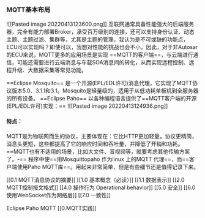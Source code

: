  ### MQTT基本布局
![[Pasted image 20220413123600.png]]
互联网通常具备性能强大的后端服务器，完全有能力部署Broker，承受百万级别的连接，还可以支持身份认证、动态主题、主题过滤、集群等，尤其是主题的管理，我认为是不可或缺的功能点，ECU可以实现吗？即使可以，我想对性能的挑战也会不小。因此，对于非Autosar的ECU来说，MQTT更多的应用场景是实现 ==MQTT的客户端==，与云端进行通信，可能还需要进行云端消息与车载SOA消息间的转化，从而实现远程控制、远程升级、大数据采集等常见功能。

==Eclipse Mosquito== 是一个开源(EPL/EDL许可)消息代理，它实现了MQTT协议版本5.0、3.1.1和3.1。Mosquito是轻量级的，适用于从低功耗单板机到全服务器的所有设备。
==Eclipse Paho== 以各种编程语言提供了==MQTT客户端的开源(EPL/EDL许可)实现：==
![[Pasted image 20220413124936.png]]
#### 特点：
MQTT是为物联网而生的协议，主要体现在：它比HTTP更加轻量，协议更精简，消息头更短，这些都提高了它的响应时间和吞吐量，并降低了开销和功耗。
==MQTT也有不适用的场景，比如大文件、音视频等，就要考虑其他传输方案了。-==
程序中使==用Mosquittopaho 作为linux 上的MQTT 代理==，而==客户端使用Paho MQTT库==。用起来非常简单，但是有些细节还是值得记录下来。

[[0.1 MQTT消息协议的摘要]]
[[1.0 基本概念（必读）]]
[[1.1 数据表示]]
[[2.0 MQTT控制报文格式]]
[[4.0 操作行为 Operational behavior]]
[[5.0 安全]]
[[6.0 使用WebSocket作为网络层]]
[[7.0 一致性]]


Eclipse Paho MQTT
[[0.MQTT实践]]
